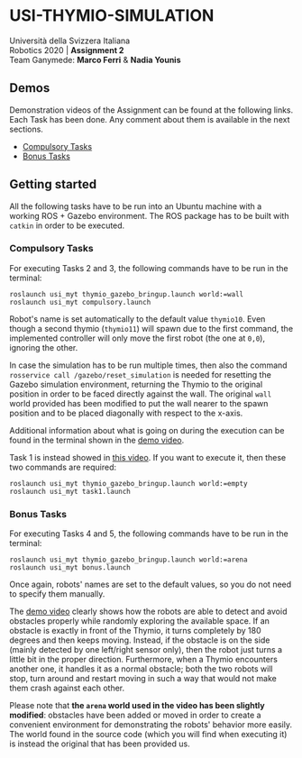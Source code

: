 # USI-THYMIO-SIMULATION

Università della Svizzera Italiana  
Robotics 2020 | **Assignment 2**  
Team Ganymede: **Marco Ferri** & **Nadia Younis**


## Demos

Demonstration videos of the Assignment can be found at the following links. Each Task has been done. Any comment about them is available in the next sections.
- [Compulsory Tasks](https://drive.google.com/open?id=1dUeoM8Tyf3Pm_AVI5jRvs_GjQvNQ4Gmg)
- [Bonus Tasks](https://drive.google.com/open?id=1_h5_a9iirtNDcbzDH26-9EAjxXf5W89B)



## Getting started

All the following tasks have to be run into an Ubuntu machine with a working ROS + Gazebo environment. The ROS package has to be built with `catkin` in order to be executed.


### Compulsory Tasks

For executing Tasks 2 and 3, the following commands have to be run in the terminal:
```
roslaunch usi_myt thymio_gazebo_bringup.launch world:=wall
roslaunch usi_myt compulsory.launch
```

Robot's name is set automatically to the default value `thymio10`. Even though a second thymio (`thymio11`) will spawn due to the first command, the implemented controller will only move the first robot (the one at `0,0`), ignoring the other.

In case the simulation has to be run multiple times, then also the command `rosservice call /gazebo/reset_simulation` is needed for resetting the Gazebo simulation environment, returning the Thymio to the original position in order to be faced directly against the wall. The original `wall` world provided has been modified to put the wall nearer to the spawn position and to be placed diagonally with respect to the x-axis.

Additional information about what is going on during the execution can be found in the terminal shown in the [demo video](https://drive.google.com/open?id=1dUeoM8Tyf3Pm_AVI5jRvs_GjQvNQ4Gmg).

Task 1 is instead showed in [this video](https://drive.google.com/open?id=1UaJLM7M7bB0tV84vvJOh9_US36a3J_vd). If you want to execute it, then these two commands are required:
```
roslaunch usi_myt thymio_gazebo_bringup.launch world:=empty
roslaunch usi_myt task1.launch
```


### Bonus Tasks

For executing Tasks 4 and 5, the following commands have to be run in the terminal:

```
roslaunch usi_myt thymio_gazebo_bringup.launch world:=arena
roslaunch usi_myt bonus.launch
```

Once again, robots' names are set to the default values, so you do not need to specify them manually.

The [demo video](https://drive.google.com/open?id=1_h5_a9iirtNDcbzDH26-9EAjxXf5W89B) clearly shows how the robots are able to detect and avoid obstacles properly while randomly exploring the available space. If an obstacle is exactly in front of the Thymio, it turns completely by 180 degrees and then keeps moving. Instead, if the obstacle is on the side (mainly detected by one left/right sensor only), then the robot just turns a little bit in the proper direction. Furthermore, when a Thymio encounters another one, it handles it as a normal obstacle; both the two robots will stop, turn around and restart moving in such a way that would not make them crash against each other.

Please note that **the `arena` world used in the video has been slightly modified**: obstacles have been added or moved in order to create a convenient environment for demonstrating the robots' behavior more easily. The world found in the source code (which you will find when executing it) is instead the original that has been provided us.

